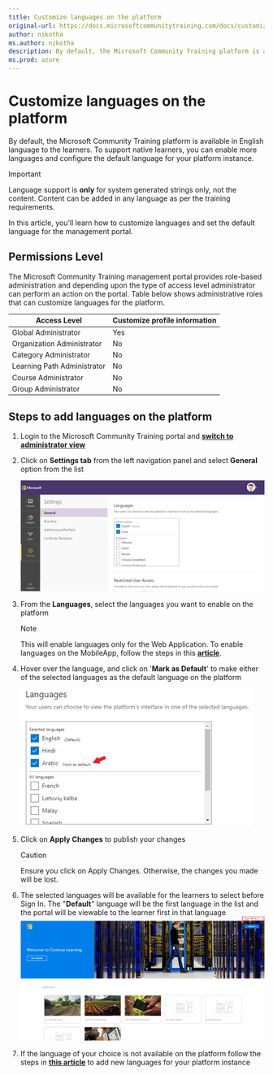 ```yaml
---
title: Customize languages on the platform
original-url: https://docs.microsoftcommunitytraining.com/docs/customize-languages-for-the-learners-on-the-platform
author: nikotha
ms.author: nikotha
description: By default, the Microsoft Community Training platform is available in English language to the learners.
ms.prod: azure
---
```


# Customize languages on the platform

By default, the Microsoft Community Training platform is available in English language to the learners. To support native learners, you can enable more languages and configure the default language for your platform instance.

> [!IMPORTANT]
> Language support is **only** for system generated strings only, not the content. Content can be added in any language as per the training requirements.

In this article, you'll learn how to customize languages and set the default language for the management portal.

## Permissions Level

The Microsoft Community Training management portal provides role-based administration and depending upon the type of access level administrator can perform an action on the portal.  Table below shows administrative roles that can customize languages for the platform.

|Access Level| Customize profile information |
|---|---|
|Global Administrator| Yes |
|Organization Administrator |No|
|Category Administrator|No|
|Learning Path Administrator|No|
|Course Administrator|No|
|Group Administrator|No|

## Steps to add languages on the platform

1. Login to the Microsoft Community Training portal and [**switch to administrator view**](../get-started/step-by-step-configuration-guide.md#step-2--switch-to-administrator-view-of-the-portal)

2. Click on **Settings tab** from the left navigation panel and select **General** option from the list

    ![General from Settings tab](../media/image%28383%29.png)

3. From the **Languages**, select the languages you want to enable on the platform

      > [!NOTE]
      > This will enable languages only for the Web Application. To enable languages on the MobileApp, follow the steps in this [**article**](../infrastructure-management/install-your-platform-instance/5_create-publish-mobile-app.md).

4. Hover over the language, and click on '**Mark as Default**' to make either of the selected languages as the default language on the platform

    ![Mark as Default](../media/image%28287%29.png)

5. Click on **Apply Changes** to publish your changes

      > [!CAUTION]
      > Ensure you click on Apply Changes. Otherwise, the changes you made will be lost.

6. The selected languages will be available for the learners to select before Sign In. The "**Default**" language will be the first language in the list and the portal will be viewable to the learner first in that language
![Default](../media/image%28275%29.png)

7. If the language of your choice is not available on the platform follow the steps in [**this article**](../settings/8_request-a-new-language.md) to add new languages for your platform instance
